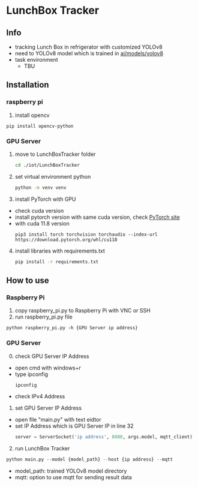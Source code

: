 # LunchBox Tracker
## Info
- tracking Lunch Box in refrigerator with customized YOLOv8
- need to YOLOv8 model which is trained in [ai/models/yolov8](./../../ai/models/yolov8)
- task environment
  - TBU

## Installation
### raspberry pi
1. install opencv
  ```
  pip install opencv-python
  ```
### GPU Server
1. move to LunchBoxTracker folder
    ```bash
    cd ./iot/LunchBoxTracker
    ```
2. set virtual environment python
    ```bash
    python -m venv venv
    ```
3. install PyTorch with GPU
  - check cuda version
  - install pytorch version with same cuda version, check [PyTorch site](https://pytorch.org/get-started/locally/)
  - with cuda 11.8 version
    ```
    pip3 install torch torchvision torchaudio --index-url https://download.pytorch.org/whl/cu118
    ```
4. install libraries with requirements.txt
    ```bash
    pip install -r requirements.txt
    ```

## How to use
### Raspberry Pi
1. copy raspberry_pi.py to Raspberry Pi with VNC or SSH
2. run raspberry_pi.py file
  ```
  python raspberry_pi.py -h {GPU Server ip address}
  ```
### GPU Server
0. check GPU Server IP Address
  - open cmd with windows+r
  - type ipconfig
    ```bash
    ipconfig
    ```
  - check IPv4 Address
1. set GPU Server IP Address
  - open file "main.py" with text eidtor
  - set IP Address which is GPU Server IP in line 32
    ```python
    server = ServerSocket('ip address', 8080, args.model, mqtt_client)
    ```
2. run LunchBox Tracker
  ```python
  python main.py --model {model_path} --host {ip address} --mqtt
  ```
  - model_path: trained YOLOv8 model directory
  - mqtt: option to use mqtt for sending result data
